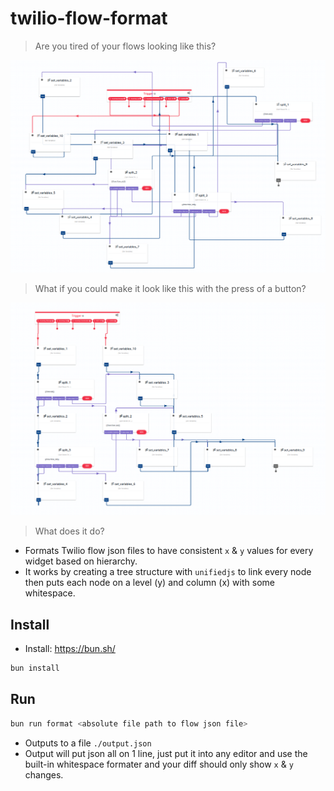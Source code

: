 # twilio-flow-format

> Are you tired of your flows looking like this?

![before](./documentation/before.png)

> What if you could make it look like this with the press of a button?

![after](./documentation/after.png)

> What does it do?

- Formats Twilio flow json files to have consistent `x` & `y` values for every widget based on hierarchy.
- It works by creating a tree structure with `unifiedjs` to link every node then puts each node on a level (y) and
  column (x) with some whitespace.

## Install

- Install: https://bun.sh/

```bash
bun install
```

## Run

```bash
bun run format <absolute file path to flow json file>
```

- Outputs to a file `./output.json`
- Output will put json all on 1 line, just put it into any editor and use the built-in whitespace formater and your diff should only show `x` & `y` changes.
